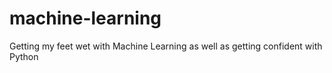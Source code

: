 # machine-learning
Getting my feet wet with Machine Learning as well as getting confident with Python
